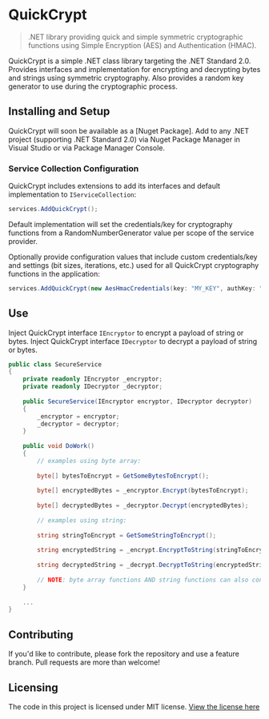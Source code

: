 # QuickCrypt
> .NET library providing quick and simple symmetric cryptographic functions using Simple Encryption (AES) and Authentication (HMAC). 

QuickCrypt is a simple .NET class library targeting the .NET Standard 2.0. Provides interfaces and implementation for encrypting and decrypting bytes and strings using symmetric cryptography. Also provides a random key generator to use during the cryptographic process.

## Installing and Setup

QuickCrypt will soon be available as a [Nuget Package].  Add to any .NET project (supporting .NET Standard 2.0) via Nuget Package Manager in Visual Studio or via Package Manager Console.

### Service Collection Configuration

QuickCrypt includes extensions to add its interfaces and default implementation to `IServiceCollection`:

```csharp
services.AddQuickCrypt();
```

Default implementation will set the credentials/key for cryptography functions from a RandomNumberGenerator value per scope of the service provider.

Optionally provide configuration values that include custom credentials/key and settings (bit sizes, iterations, etc.) used for all QuickCrypt cryptography functions in the application:

```csharp
services.AddQuickCrypt(new AesHmacCredentials(key: "MY_KEY", authKey: "MY_AUTH_KEY"), new QuickCryptSettings() { ... });
```


## Use
Inject QuickCrypt interface `IEncryptor` to encrypt a payload of string or bytes.  Inject QuickCrypt interface `IDecryptor` to decrypt a payload of string or bytes.

```csharp
public class SecureService
{
    private readonly IEncryptor _encryptor;
    private readonly IDecryptor _decryptor;
  
    public SecureService(IEncryptor encryptor, IDecryptor decryptor)
    {
        _encryptor = encryptor;
        _decryptor = decryptor;
    }
    
    public void DoWork()
    {
        // examples using byte array:
        
        byte[] bytesToEncrypt = GetSomeBytesToEncrypt();
        
        byte[] encryptedBytes = _encryptor.Encrypt(bytesToEncrypt);
        
        byte[] decryptedBytes = _decryptor.Decrypt(encryptedBytes);
        
        // examples using string:
        
        string stringToEncrypt = GetSomeStringToEncrypt();
        
        string encryptedString = _encrypt.EncryptToString(stringToEncrypt);
        
        string decryptedString = _decrypt.DecryptToString(encryptedString);
        
        // NOTE: byte array functions AND string functions can also convert from one or the other
    }
    
    ...
}
```

## Contributing

If you'd like to contribute, please fork the repository and use a feature
branch. Pull requests are more than welcome!


## Licensing

The code in this project is licensed under MIT license. [View the license here](LICENSE.md)
